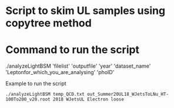 # Script to skim UL samples using copytree method
# Command to run the script

./analyzeLightBSM 'filelist' 'outputfile' 'year' 'dataset_name' 'Leptonfor_which_you_are_analysing' 'phoID'

Example to run the script
```
./analyzeLightBSM temp_QCD.txt out_Summer20UL18_WJetsToLNu_HT-100To200_v20.root 2018 WJetsUL Electron loose
```
